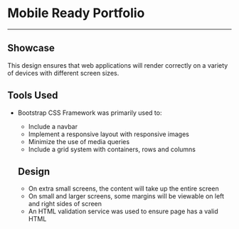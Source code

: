 # Mobile Ready Portfolio
---
## Showcase
This design ensures that web applications will render correctly on a variety of devices with different screen sizes.

## Tools Used
- Bootstrap CSS Framework was primarily used to:
  - Include a navbar
  - Implement a responsive layout with responsive images
  - Minimize the use of media queries
  - Include a grid system with containers, rows and columns

  ## Design
  - On extra small screens, the content will take up the entire screen
  - On small and larger screens, some margins will be viewable on left and right sides of screen
  - An HTML validation service was used to ensure page has a valid HTML
